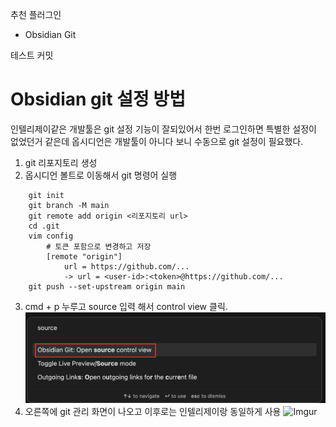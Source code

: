 추천 플러그인
- Obsidian Git

테스트 커밋
# Obsidian git 설정 방법
인텔리제이같은 개발툴은 git 설정 기능이 잘되있어서 한번 로그인하면 특별한 설정이 없었던거 같은데 옵시디언은 개발툴이 아니다 보니 수동으로 git 설정이 필요했다. 

1. git 리포지토리 생성
2. 옵시디언 볼트로 이동해서 git 명령어 실행
```shell
	git init
	git branch -M main
	git remote add origin <리포지토리 url>
	cd .git
	vim config 
		# 토큰 포함으로 변경하고 저장
		[remote "origin"] 
			url = https://github.com/...
			-> url = <user-id>:<token>@https://github.com/...  
	git push --set-upstream origin main

```
3. cmd + p 누루고 source 입력 해서 control view 클릭. ![image](/images/20231214113027.png)
4. 오른쪽에 git 관리 화면이 나오고 이후로는 인텔리제이랑 동일하게 사용 
	![Imgur](https://i.imgur.com/2KpDJAX.png)
